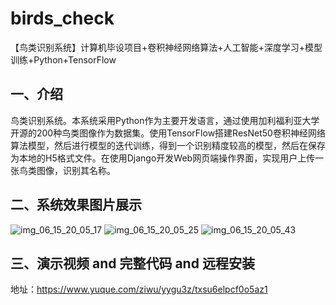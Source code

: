 # birds_check
【鸟类识别系统】计算机毕设项目+卷积神经网络算法+人工智能+深度学习+模型训练+Python+TensorFlow

## 一、介绍
鸟类识别系统。本系统采用Python作为主要开发语言，通过使用加利福利亚大学开源的200种鸟类图像作为数据集。使用TensorFlow搭建ResNet50卷积神经网络算法模型，然后进行模型的迭代训练，得到一个识别精度较高的模型，然后在保存为本地的H5格式文件。在使用Django开发Web网页端操作界面，实现用户上传一张鸟类图像，识别其名称。
## 二、系统效果图片展示
![img_06_15_20_05_17](https://github.com/user-attachments/assets/7e25abc8-97c0-4a09-a660-3efed10174db)
![img_06_15_20_05_25](https://github.com/user-attachments/assets/07e06bfc-6995-4ed3-bc03-3ab6b9db1870)
![img_06_15_20_05_43](https://github.com/user-attachments/assets/f3474d7f-6f53-40bc-b07d-a8a440ca7a13)

## 三、演示视频 and 完整代码 and 远程安装
地址：https://www.yuque.com/ziwu/yygu3z/txsu6elpcf0o5az1
